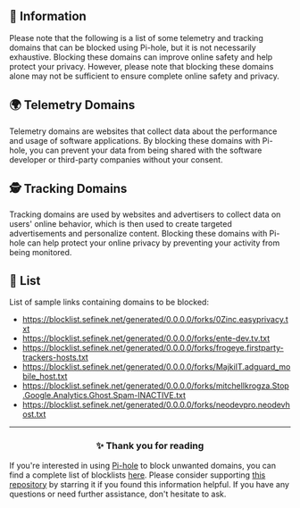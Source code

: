 <!-- [[> SEO
###### Title: 
###### Description: 
###### Tags: 
###### Canonical: /viewer/info/block/Telemetry_and_Tracking
]]> -->

## 📝 Information
Please note that the following is a list of some telemetry and tracking domains that can be blocked using Pi-hole, but it is not necessarily exhaustive.
Blocking these domains can improve online safety and help protect your privacy.
However, please note that blocking these domains alone may not be sufficient to ensure complete online safety and privacy.

## 🌍 Telemetry Domains
Telemetry domains are websites that collect data about the performance and usage of software applications.
By blocking these domains with Pi-hole, you can prevent your data from being shared with the software developer or third-party companies without your consent.

## 🕵️ Tracking Domains
Tracking domains are used by websites and advertisers to collect data on users' online behavior, which is then used to create targeted advertisements and personalize content.
Blocking these domains with Pi-hole can help protect your online privacy by preventing your activity from being monitored.


## 📃 List
List of sample links containing domains to be blocked:

- https://blocklist.sefinek.net/generated/0.0.0.0/forks/0Zinc.easyprivacy.txt
- https://blocklist.sefinek.net/generated/0.0.0.0/forks/ente-dev.tv.txt
- https://blocklist.sefinek.net/generated/0.0.0.0/forks/frogeye.firstparty-trackers-hosts.txt
- https://blocklist.sefinek.net/generated/0.0.0.0/forks/MajkiIT.adguard_mobile_host.txt
- https://blocklist.sefinek.net/generated/0.0.0.0/forks/mitchellkrogza.Stop.Google.Analytics.Ghost.Spam-INACTIVE.txt
- https://blocklist.sefinek.net/generated/0.0.0.0/forks/neodevpro.neodevhost.txt


<hr>
<h3 align="center">✨ Thank you for reading</h3>
If you're interested in using <a href="../What%20is%20Pi-hole.md">Pi-hole</a> to block unwanted domains, you can find a complete list of blocklists <a href="../../../lists/md/Pi-hole.md">here</a>.
Please consider supporting <a href="https://github.com/sefinek24/Sefinek-Blocklist-Collection" target="_blank">this repository</a> by starring it if you found this information helpful.
If you have any questions or need further assistance, don't hesitate to ask.